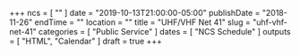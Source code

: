 +++
ncs = [ "" ]
date = "2019-10-13T21:00:00-05:00"
publishDate = "2018-11-26"
endTime = ""
location = ""
title = "UHF/VHF Net 41"
slug = "uhf-vhf-net-41"
categories = [ "Public Service" ]
dates = [ "NCS Schedule" ]
outputs = [ "HTML", "Calendar" ]
draft = true
+++
